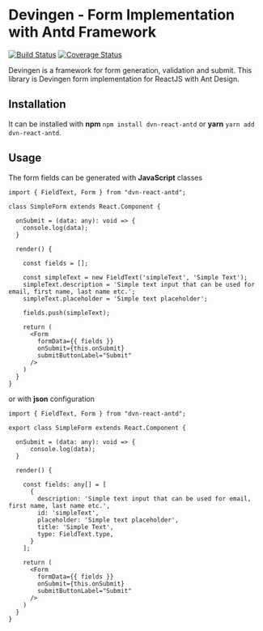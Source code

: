 # Devingen - Form Implementation with Antd Framework

[![Build Status](https://travis-ci.org/devingen/js-antd.svg?branch=master)](https://travis-ci.org/devingen/js-antd)
[![Coverage Status](https://coveralls.io/repos/github/devingen/js-antd/badge.svg?branch=master&service=github)](https://coveralls.io/github/devingen/js-antd?branch=master&service=github)

Devingen is a framework for form generation, validation and submit. This library is Devingen
form implementation for ReactJS with Ant Design.

## Installation

It can be installed with **npm** `npm install dvn-react-antd` or **yarn** `yarn add dvn-react-antd`.

## Usage

The form fields can be generated with **JavaScript** classes

```
import { FieldText, Form } from "dvn-react-antd";

class SimpleForm extends React.Component {

  onSubmit = (data: any): void => {
    console.log(data);
  }

  render() {

    const fields = [];

    const simpleText = new FieldText('simpleText', 'Simple Text');
    simpleText.description = 'Simple text input that can be used for email, first name, last name etc.';
    simpleText.placeholder = 'Simple text placeholder';

    fields.push(simpleText);

    return (
      <Form
        formData={{ fields }}
        onSubmit={this.onSubmit}
        submitButtonLabel="Submit"
      />
    )
  }
}
```

or with **json** configuration

```
import { FieldText, Form } from "dvn-react-antd";

export class SimpleForm extends React.Component {

  onSubmit = (data: any): void => {
      console.log(data);
  }
  
  render() {

    const fields: any[] = [
      {
        description: 'Simple text input that can be used for email, first name, last name etc.',
        id: 'simpleText',
        placeholder: 'Simple text placeholder',
        title: 'Simple Text',
        type: FieldText.type,
      }
    ];

    return (
      <Form
        formData={{ fields }}
        onSubmit={this.onSubmit}
        submitButtonLabel="Submit"
      />
    )
  }
}
```

 
